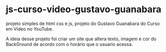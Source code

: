 # js-curso-video-gustavo-guanabara
projeto simples de html css e js, projeto do Gustavo Guanabara do Curso em Video no YouTube.

A ídeia desse projeto foi criar um site que altera texto, imagem e cor do BackGround de acordo com o horário que o usuario acessa.
